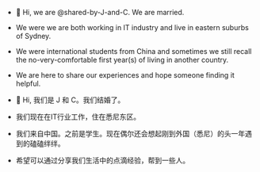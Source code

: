 - 👋 Hi, we are @shared-by-J-and-C. We are married.
- We were we are both working in IT industry and live in eastern suburbs of Sydney. 
- We were international students from China and sometimes we still recall the no-very-comfortable first year(s) of
living in another country. 
- We are here to share our experiences and hope someone finding it helpful.

- 👋 Hi, 我们是 J 和 C。我们结婚了。
- 我们现在在IT行业工作，住在悉尼东区。
- 我们来自中国。之前是学生。现在偶尔还会想起刚到外国（悉尼）的头一年遇到的磕磕绊绊。
- 希望可以通过分享我们生活中的点滴经验，帮到一些人。

